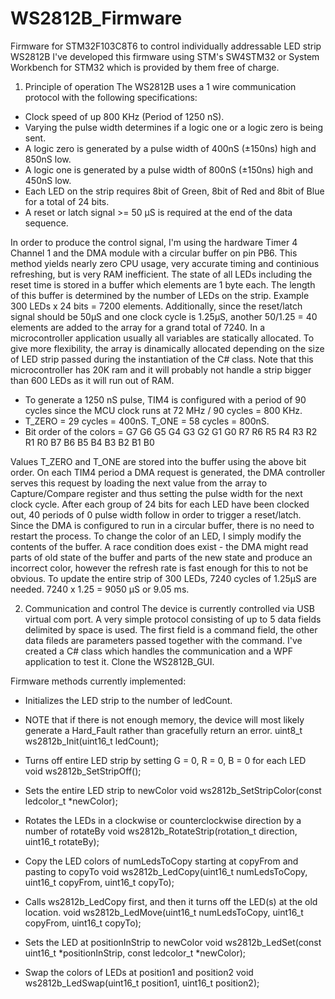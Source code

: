 # WS2812B_Firmware
Firmware for STM32F103C8T6 to control individually addressable LED strip WS2812B
I've developed this firmware using STM's SW4STM32 or System Workbench for STM32 which is provided by them free of charge.

1. Principle of operation
The WS2812B uses a 1 wire communication protocol with the following specifications:
 - Clock speed of up 800 KHz (Period of 1250 nS).
 - Varying the pulse width determines if a logic one or a logic zero is being sent. 
 - A logic zero is generated by a pulse width of 400nS (±150ns) high and 850nS low.
 - A logic one is generated by a pulse width of 800nS (±150ns) high and 450nS low.
 - Each LED on the strip requires 8bit of Green, 8bit of Red and 8bit of Blue for a total of 24 bits.
 - A reset or latch signal >= 50 µS is required at the end of the data sequence.
 
In order to produce the control signal, I'm using the hardware Timer 4 Channel 1 and the DMA module with a circular buffer on pin PB6.
This method yields nearly zero CPU usage, very accurate timing and continious refreshing, but is very RAM inefficient.
The state of all LEDs including the reset time is stored in a buffer which elements are 1 byte each.
The length of this buffer is determined by the number of LEDs on the strip. Example 300 LEDs x 24 bits = 7200 elements.
Additionally, since the reset/latch signal should be 50µS and one clock cycle is 1.25µS, another 50/1.25 = 40 elements are added to the array for a grand total of 7240.
In a microcontroller application usually all variables are statically allocated. To give more flexibility, the array is
dinamically allocated depending on the size of LED strip passed during the instantiation of the C# class.
Note that this microcontroller has 20K ram and it will probably not handle a strip bigger than 600 LEDs as it will run out of RAM.

  - To generate a 1250 nS pulse, TIM4 is configured with a period of 90 cycles since the MCU clock runs at 72 MHz / 90 cycles = 800 KHz.
  - T_ZERO = 29 cycles = 400nS. T_ONE = 58 cycles = 800nS.
  - Bit order of the colors = G7 G6 G5 G4 G3 G2 G1 G0 R7 R6 R5 R4 R3 R2 R1 R0 B7 B6 B5 B4 B3 B2 B1 B0

Values T_ZERO and T_ONE are stored into the buffer using the above bit order.
On each TIM4 period a DMA request is generated, the DMA controller serves this request by loading the next value from the array to Capture/Compare register and thus setting the pulse width for the next clock cycle.
After each group of 24 bits for each LED have been clocked out, 40 periods of 0 pulse width follow in order to trigger a reset/latch.
Since the DMA is configured to run in a circular buffer, there is no need to restart the process.
To change the color of an LED, I simply modify the contents of the buffer.
A race condition does exist - the DMA might read parts of old state of the buffer and parts of the new state and produce an incorrect color, however the refresh rate is fast enough for this to not be obvious.
To update the entire strip of 300 LEDs, 7240 cycles of 1.25µS are needed. 7240 x 1.25 = 9050 µS or 9.05 ms.

2. Communication and control
The device is currently controlled via USB virtual com port.
A very simple protocol consisting of up to 5 data fields delimited by space is used.
The first field is a command field, the other data fileds are parameters passed together with the command.
I've created a C# class which handles the communication and a WPF application to test it. Clone the WS2812B_GUI.

Firmware methods currently implemented:

* Initializes the LED strip to the number of ledCount.
* NOTE that if there is not enough memory, the device will most likely generate a Hard_Fault rather than gracefully return an error.
uint8_t ws2812b_Init(uint16_t ledCount);

* Turns off entire LED strip by setting G = 0, R = 0, B = 0 for each LED
void ws2812b_SetStripOff();

* Sets the entire LED strip to newColor
void ws2812b_SetStripColor(const ledcolor_t *newColor);

* Rotates the LEDs in a clockwise or counterclockwise direction by a number of rotateBy
void ws2812b_RotateStrip(rotation_t direction, uint16_t rotateBy);

* Copy the LED colors of numLedsToCopy starting at copyFrom and pasting to copyTo
void ws2812b_LedCopy(uint16_t numLedsToCopy, uint16_t copyFrom, uint16_t copyTo);

* Calls ws2812b_LedCopy first, and then it turns off the LED(s) at the old location.
void ws2812b_LedMove(uint16_t numLedsToCopy, uint16_t copyFrom, uint16_t copyTo);

* Sets the LED at positionInStrip to newColor
void ws2812b_LedSet(const uint16_t *positionInStrip, const ledcolor_t *newColor);

* Swap the colors of LEDs at position1 and position2
void ws2812b_LedSwap(uint16_t position1, uint16_t position2);
